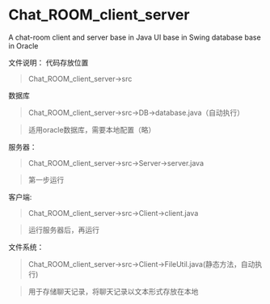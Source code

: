 # Chat_ROOM_client_server

A chat-room client and server base in Java
UI base in Swing
database base in Oracle

文件说明：
代码存放位置
>Chat_ROOM_client_server->src

数据库
>Chat_ROOM_client_server->src->DB->database.java（自动执行）

>适用oracle数据库，需要本地配置（略）

服务器：
>Chat_ROOM_client_server->src->Server->server.java

>第一步运行

客户端:
>Chat_ROOM_client_server->src->Client->client.java

>运行服务器后，再运行

文件系统：
>Chat_ROOM_client_server->src->Client->FileUtil.java(静态方法，自动执行)

>用于存储聊天记录，将聊天记录以文本形式存放在本地
